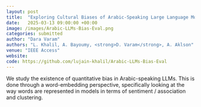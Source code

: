 ```yaml
---
layout: post
title:  "Exploring Cultural Biases of Arabic-Speaking Large Language Models: A Word Embedding Perspective"
date:   2025-03-13 09:00:00 +00:00
image: /images/Arabic-LLMs-Bias-Eval.png
categories: submitted
author: "Dara Varam"
authors: "L. Khalil, A. Bayoumy, <strong>D. Varam</strong>, A. Aklson"
venue: "IEEE Access"
website: 
code: https://github.com/lujain-khalil/Arabic-LLMs-Bias-Eval
---
```


We study the existence of quantitative bias in Arabic-speaking LLMs. This is done through a word-embedding perspective, specifically looking at the way words are represented in models in terms of sentiment / association and clustering.

